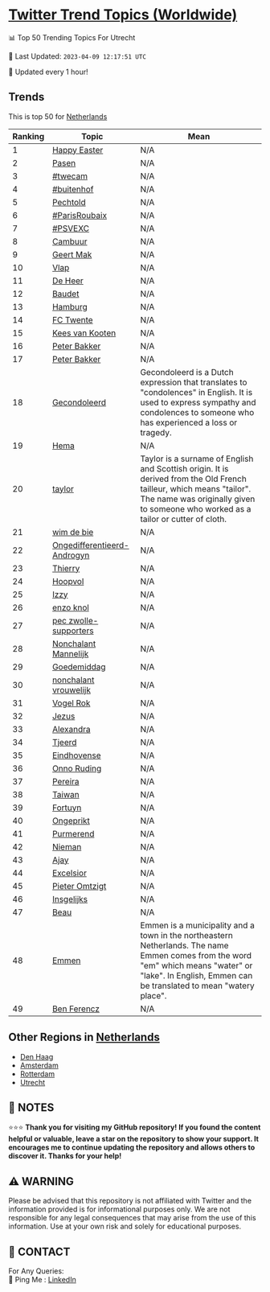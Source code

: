[Twitter Trend Topics (Worldwide)](https://github.com/ErcinDedeoglu/Twitter-Trend-Topics)
==========


📊 Top 50 Trending Topics For Utrecht

📆 Last Updated: `2023-04-09 12:17:51 UTC`

🔧 Updated every 1 hour!


## Trends

This is top 50 for [Netherlands](</Netherlands>)

| Ranking | Topic | Mean |
| ------- | ------------ | ------------ |
| 1 | [Happy Easter](http://twitter.com/search?q=Happy+Easter) | N/A |
| 2 | [Pasen](http://twitter.com/search?q=Pasen) | N/A |
| 3 | [#twecam](http://twitter.com/search?q=%23twecam) | N/A |
| 4 | [#buitenhof](http://twitter.com/search?q=%23buitenhof) | N/A |
| 5 | [Pechtold](http://twitter.com/search?q=Pechtold) | N/A |
| 6 | [#ParisRoubaix](http://twitter.com/search?q=%23ParisRoubaix) | N/A |
| 7 | [#PSVEXC](http://twitter.com/search?q=%23PSVEXC) | N/A |
| 8 | [Cambuur](http://twitter.com/search?q=Cambuur) | N/A |
| 9 | [Geert Mak](http://twitter.com/search?q=Geert+Mak) | N/A |
| 10 | [Vlap](http://twitter.com/search?q=Vlap) | N/A |
| 11 | [De Heer](http://twitter.com/search?q=De+Heer) | N/A |
| 12 | [Baudet](http://twitter.com/search?q=Baudet) | N/A |
| 13 | [Hamburg](http://twitter.com/search?q=Hamburg) | N/A |
| 14 | [FC Twente](http://twitter.com/search?q=FC+Twente) | N/A |
| 15 | [Kees van Kooten](http://twitter.com/search?q=Kees+van+Kooten) | N/A |
| 16 | [Peter Bakker](http://twitter.com/search?q=Peter+Bakker) | N/A |
| 17 | [Peter Bakker](http://twitter.com/search?q=Peter+Bakker) | N/A |
| 18 | [Gecondoleerd](http://twitter.com/search?q=Gecondoleerd) | Gecondoleerd is a Dutch expression that translates to "condolences" in English. It is used to express sympathy and condolences to someone who has experienced a loss or tragedy. |
| 19 | [Hema](http://twitter.com/search?q=Hema) | N/A |
| 20 | [taylor](http://twitter.com/search?q=taylor) | Taylor is a surname of English and Scottish origin. It is derived from the Old French tailleur, which means "tailor". The name was originally given to someone who worked as a tailor or cutter of cloth. |
| 21 | [wim de bie](http://twitter.com/search?q=wim+de+bie) | N/A |
| 22 | [Ongedifferentieerd-Androgyn](http://twitter.com/search?q=Ongedifferentieerd-Androgyn) | N/A |
| 23 | [Thierry](http://twitter.com/search?q=Thierry) | N/A |
| 24 | [Hoopvol](http://twitter.com/search?q=Hoopvol) | N/A |
| 25 | [Izzy](http://twitter.com/search?q=Izzy) | N/A |
| 26 | [enzo knol](http://twitter.com/search?q=enzo+knol) | N/A |
| 27 | [pec zwolle-supporters](http://twitter.com/search?q=pec+zwolle-supporters) | N/A |
| 28 | [Nonchalant Mannelijk](http://twitter.com/search?q=Nonchalant+Mannelijk) | N/A |
| 29 | [Goedemiddag](http://twitter.com/search?q=Goedemiddag) | N/A |
| 30 | [nonchalant vrouwelijk](http://twitter.com/search?q=nonchalant+vrouwelijk) | N/A |
| 31 | [Vogel Rok](http://twitter.com/search?q=Vogel+Rok) | N/A |
| 32 | [Jezus](http://twitter.com/search?q=Jezus) | N/A |
| 33 | [Alexandra](http://twitter.com/search?q=Alexandra) | N/A |
| 34 | [Tjeerd](http://twitter.com/search?q=Tjeerd) | N/A |
| 35 | [Eindhovense](http://twitter.com/search?q=Eindhovense) | N/A |
| 36 | [Onno Ruding](http://twitter.com/search?q=Onno+Ruding) | N/A |
| 37 | [Pereira](http://twitter.com/search?q=Pereira) | N/A |
| 38 | [Taiwan](http://twitter.com/search?q=Taiwan) | N/A |
| 39 | [Fortuyn](http://twitter.com/search?q=Fortuyn) | N/A |
| 40 | [Ongeprikt](http://twitter.com/search?q=Ongeprikt) | N/A |
| 41 | [Purmerend](http://twitter.com/search?q=Purmerend) | N/A |
| 42 | [Nieman](http://twitter.com/search?q=Nieman) | N/A |
| 43 | [Ajay](http://twitter.com/search?q=Ajay) | N/A |
| 44 | [Excelsior](http://twitter.com/search?q=Excelsior) | N/A |
| 45 | [Pieter Omtzigt](http://twitter.com/search?q=Pieter+Omtzigt) | N/A |
| 46 | [Insgelijks](http://twitter.com/search?q=Insgelijks) | N/A |
| 47 | [Beau](http://twitter.com/search?q=Beau) | N/A |
| 48 | [Emmen](http://twitter.com/search?q=Emmen) | Emmen is a municipality and a town in the northeastern Netherlands. The name Emmen comes from the word "em" which means "water" or "lake". In English, Emmen can be translated to mean "watery place". |
| 49 | [Ben Ferencz](http://twitter.com/search?q=Ben+Ferencz) | N/A |



## Other Regions in [Netherlands](</Netherlands>)

* [Den Haag](</Netherlands/Den Haag.md>)
* [Amsterdam](</Netherlands/Amsterdam.md>)
* [Rotterdam](</Netherlands/Rotterdam.md>)
* [Utrecht](</Netherlands/Utrecht.md>)



## 📝 NOTES

⭐⭐⭐ **Thank you for visiting my GitHub repository! If you found the content helpful or valuable, leave a star on the repository to show your support. It encourages me to continue updating the repository and allows others to discover it. Thanks for your help!**


## ⚠️ WARNING

Please be advised that this repository is not affiliated with Twitter and the information provided is for informational purposes only. We are not responsible for any legal consequences that may arise from the use of this information. Use at your own risk and solely for educational purposes.


## 📨 CONTACT

 For Any Queries:  
            🏓 Ping Me : [LinkedIn](https://www.linkedin.com/in/ercindedeoglu/)
